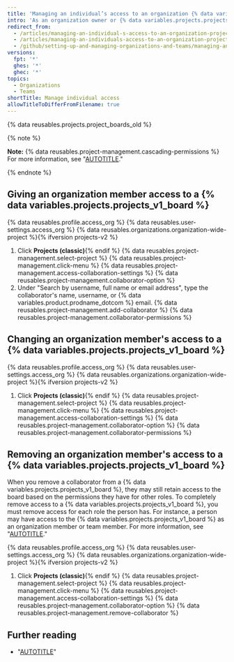 ```yaml
---
title: 'Managing an individual’s access to an organization {% data variables.product.prodname_project_v1 %}'
intro: 'As an organization owner or {% data variables.projects.projects_v1_board %} admin, you can manage an individual member''s access to a {% data variables.projects.projects_v1_board %} owned by your organization.'
redirect_from:
  - /articles/managing-an-individual-s-access-to-an-organization-project-board
  - /articles/managing-an-individuals-access-to-an-organization-project-board
  - /github/setting-up-and-managing-organizations-and-teams/managing-an-individuals-access-to-an-organization-project-board
versions:
  fpt: '*'
  ghes: '*'
  ghec: '*'
topics:
  - Organizations
  - Teams
shortTitle: Manage individual access
allowTitleToDifferFromFilename: true
---
```


{% data reusables.projects.project_boards_old %}

{% note %}

**Note:** {% data reusables.project-management.cascading-permissions %} For more information, see "[AUTOTITLE](/organizations/managing-access-to-your-organizations-project-boards/project-board-permissions-for-an-organization)."

{% endnote %}

## Giving an organization member access to a {% data variables.projects.projects_v1_board %}

{% data reusables.profile.access_org %}
{% data reusables.user-settings.access_org %}
{% data reusables.organizations.organization-wide-project %}{% ifversion projects-v2 %}
1. Click **Projects (classic)**{% endif %}
{% data reusables.project-management.select-project %}
{% data reusables.project-management.click-menu %}
{% data reusables.project-management.access-collaboration-settings %}
{% data reusables.project-management.collaborator-option %}
1. Under "Search by username, full name or email address", type the collaborator's name, username, or {% data variables.product.prodname_dotcom %} email.
{% data reusables.project-management.add-collaborator %}
{% data reusables.project-management.collaborator-permissions %}

## Changing an organization member's access to a {% data variables.projects.projects_v1_board %}

{% data reusables.profile.access_org %}
{% data reusables.user-settings.access_org %}
{% data reusables.organizations.organization-wide-project %}{% ifversion projects-v2 %}
1. Click **Projects (classic)**{% endif %}
{% data reusables.project-management.select-project %}
{% data reusables.project-management.click-menu %}
{% data reusables.project-management.access-collaboration-settings %}
{% data reusables.project-management.collaborator-option %}
{% data reusables.project-management.collaborator-permissions %}

## Removing an organization member's access to a {% data variables.projects.projects_v1_board %}

When you remove a collaborator from a {% data variables.projects.projects_v1_board %}, they may still retain access to the board based on the permissions they have for other roles. To completely remove access to a {% data variables.projects.projects_v1_board %}, you must remove access for each role the person has. For instance, a person may have access to the {% data variables.projects.projects_v1_board %} as an organization member or team member. For more information, see "[AUTOTITLE](/organizations/managing-access-to-your-organizations-project-boards/project-board-permissions-for-an-organization)."

{% data reusables.profile.access_org %}
{% data reusables.user-settings.access_org %}
{% data reusables.organizations.organization-wide-project %}{% ifversion projects-v2 %}
1. Click **Projects (classic)**{% endif %}
{% data reusables.project-management.select-project %}
{% data reusables.project-management.click-menu %}
{% data reusables.project-management.access-collaboration-settings %}
{% data reusables.project-management.collaborator-option %}
{% data reusables.project-management.remove-collaborator %}

## Further reading

- "[AUTOTITLE](/organizations/managing-access-to-your-organizations-project-boards/project-board-permissions-for-an-organization)"
